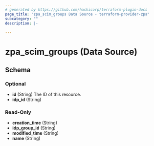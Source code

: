 ```yaml
---
# generated by https://github.com/hashicorp/terraform-plugin-docs
page_title: "zpa_scim_groups Data Source - terraform-provider-zpa"
subcategory: ""
description: |-
  
---
```


# zpa_scim_groups (Data Source)





<!-- schema generated by tfplugindocs -->
## Schema

### Optional

- **id** (String) The ID of this resource.
- **idp_id** (String)

### Read-Only

- **creation_time** (String)
- **idp_group_id** (String)
- **modified_time** (String)
- **name** (String)



